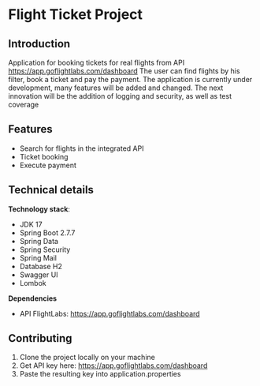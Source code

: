 # Flight Ticket Project

## Introduction

Application for booking tickets for real flights from API https://app.goflightlabs.com/dashboard
The user can find flights by his filter, book a ticket and pay the payment.
The application is currently under development, many features will be added and changed. The next innovation will be the addition of logging and security, as well as test coverage

## Features

* Search for flights in the integrated API
* Ticket booking
* Execute payment

## Technical details

**Technology stack**: 

* JDK 17
* Spring Boot 2.7.7
* Spring Data
* Spring Security
* Spring Mail
* Database H2
* Swagger UI
* Lombok

**Dependencies**

* API FlightLabs: https://app.goflightlabs.com/dashboard

## Contributing

1. Clone the project locally on your machine
2. Get API key here: https://app.goflightlabs.com/dashboard
3. Paste the resulting key into application.properties